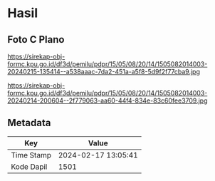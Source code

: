 # Hasil

## Foto C Plano

https://sirekap-obj-formc.kpu.go.id/df3d/pemilu/pdpr/15/05/08/20/14/1505082014003-20240215-135414--a538aaac-7da2-451a-a5f8-5d9f2f77cba9.jpg

https://sirekap-obj-formc.kpu.go.id/df3d/pemilu/pdpr/15/05/08/20/14/1505082014003-20240214-200604--2f779063-aa60-44f4-834e-83c60fee3709.jpg


## Metadata

| Key        | Value               |
| ---------- | ------------------- |
| Time Stamp | 2024-02-17 13:05:41 |
| Kode Dapil | 1501                |



